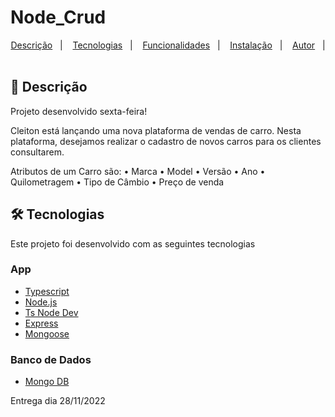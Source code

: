 # Node_Crud

<p align="center">
  <a href="#page_facing_up-descrição">Descrição</a>&nbsp;&nbsp;&nbsp;|&nbsp;&nbsp;&nbsp;
  <a href="#-tecnologias">Tecnologias</a>&nbsp;&nbsp;&nbsp;|&nbsp;&nbsp;&nbsp;
    <a href="#clipboard-Funcionalidades">Funcionalidades</a>&nbsp;&nbsp;&nbsp;|&nbsp;&nbsp;&nbsp;
  <a href="#closed_book-instalação">Instalação</a>&nbsp;&nbsp;&nbsp;|&nbsp;&nbsp;&nbsp;
  <a href="#man-Autor">Autor</a>&nbsp;&nbsp;&nbsp;|&nbsp;&nbsp;&nbsp;
</p>

## :page_facing_up: Descrição

Projeto desenvolvido sexta-feira!

Cleiton está lançando uma nova plataforma de vendas de carro. Nesta plataforma, desejamos realizar o cadastro de novos carros para os clientes consultarem.

Atributos de um Carro são:
• Marca
• Model
• Versão
• Ano
• Quilometragem
• Tipo de Câmbio
• Preço de venda

## 🛠 Tecnologias

Este projeto foi desenvolvido com as seguintes tecnologias

### App

- [Typescript](https://www.typescriptlang.org/)
- [Node.js](https://nodejs.org/)
- [Ts Node Dev](https://www.npmjs.com/package/ts-node-dev)
- [Express](https://expressjs.com/pt-br/)
- [Mongoose](https://mongoosejs.com/)

### Banco de Dados

- [Mongo DB](https://www.mongodb.com/atlas/database)

Entrega dia 28/11/2022
